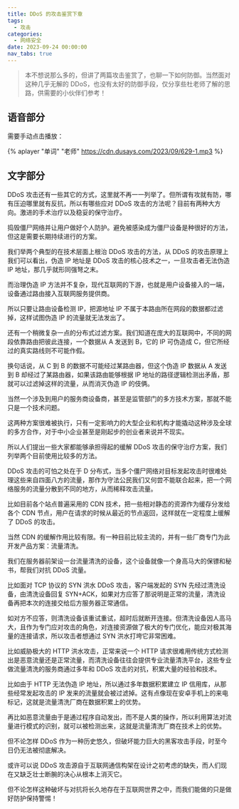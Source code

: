```yaml
---
title: DDoS 的攻击鉴赏下章
tags:
  - 攻击
categories:
  - 网络安全
date: 2023-09-24 00:00:00
nav_tabs: true
---
```


> 本不想说那么多的，但讲了两篇攻击鉴赏了，也聊一下如何防御。当然面对这种几乎无解的 DDoS，也没有太好的防御手段，仅分享些杜老师了解的思路，供需要的小伙伴们参考！

<!-- more -->

## 语音部分

需要手动点击播放：

{% aplayer "单词" "老师" https://cdn.dusays.com/2023/09/629-1.mp3 %}

## 文字部分

DDoS 攻击还有一些其它的方式，这里就不再一一列举了。但所谓有攻就有防，哪有压迫哪里就有反抗，所以有哪些应对 DDoS 攻击的方法呢？目前有两种大方向。激进的手术治疗以及稳妥的保守治疗。

捣毁僵尸网络并让用户做好个人防护。避免被感染成为僵尸设备是种很好的方法，但这是需要长期持续进行的方案。

我们举两个典型的在技术层面上根治 DDoS 攻击的方法，从 DDoS 的攻击原理上我们可以看出，伪造 IP 地址是 DDoS 攻击的核心技术之一，一旦攻击者无法伪造 IP 地址，那几乎就形同强弩之末。

而治理伪造 IP 方法并不复杂，现代互联网的下游，也就是用户设备接入的一端，设备通过路由接入互联网服务提供商。

所以只要让路由设备检测 IP，把源地址 IP 不属于本路由所在网段的数据都过滤掉，这样试图伪造 IP 的流量就无法发出了。

还有一个稍微复杂一点的分布式过滤方案。我们知道在庞大的互联网中，不同的网段依靠路由把彼此连接，一个数据从 A 发送到 B，它的 IP 可伪造成 C，但它所经过的真实路线则不可能作假。

换句话说，从 C 到 B 的数据不可能经过某路由器，但这个伪造 IP 数据从 A 发送到 B 却经过了某路由器，如果该路由能够根据 IP 地址的路径逻辑检测出矛盾，那就可以过滤掉这样的流量，从而消灭伪造 IP 的伎俩。

当然一个涉及到用户的服务商设备商，甚至是监管部门的多方技术方案，那就不能只是一个技术问题。

这两种方案很难被执行，只有一定影响力的大型企业和机构才能撬动这种涉及全球的多方合作，对于中小企业甚至是刚起步的创业者来说并不现实。

所以人们提出一些大家都能够承担得起的缓解 DDoS 攻击的保守治疗方案，我们列举两个目前使用比较多的方法。

DDoS 攻击的可怕之处在于 D 分布式，当多个僵尸网络对目标发起攻击时很难处理这些来自四面八方的流量，那作为守法公民我们又何尝不能联合起来，把一个网络服务的流量分散到不同的地方，从而稀释攻击流量。

比如目前各个站点普遍采用的 CDN 技术，把一些相对静态的资源作为缓存分发给各个 CDN 节点，用户在请求的时候从最近的节点返回，这样就在一定程度上缓解了 DDoS 的攻击。

当然 CDN 的缓解作用比较有限。有一种目前比较主流的，并有一些厂商专门为此开发产品方案：流量清洗。

我们在服务器前架设一台流量清洗的设备，这个设备就像一个身高马大的保镖和秘书，帮我们对抗 DDoS 流量。

比如面对 TCP 协议的 SYN 洪水 DDoS 攻击，客户端发起的 SYN 先经过清洗设备，由清洗设备回复 SYN+ACK，如果对方应答了那说明是正常的流量，清洗设备再把本次的连接交给后方服务器正常通信。

如对方不应答，则清洗设备该重试重试，超时后就断开连接。但清洗设备因人高马大，且作为专门应对攻击的角色，对连接资源做了极大的专门优化，能应对极其海量的连接请求，所以攻击者想通过 SYN 洪水打垮它非常困难。

比如威胁极大的 HTTP 洪水攻击，正常来说一个 HTTP 请求很难用传统方式检测出是恶意流量还是正常流量，而清洗设备往往会提供专业流量清洗平台，这些专业做流量清洗的服务商通过多年和 DDoS 攻击的对抗，积累大量的经验和技术。

比如由于 HTTP 无法伪造 IP 地址，所以通过多年数据积累建立 IP 信用库，从那些经常发起攻击的 IP 发来的流量就会被过滤掉。这有点像现在安卓手机上的来电标记，这就是流量清洗厂商在数据积累上的优势。

再比如恶意流量由于是通过程序自动发出，而不是人类的操作，所以利用算法对流量进行模式的识别，就可以被检测出来，这就是流量清洗厂商在技术上的优势。

但不论怎样 DDoS 作为一种历史悠久，但破坏能力巨大的黑客攻击手段，时至今日仍无法被彻底解决。

或许可以说 DDoS 攻击源自于互联网通信构架在设计之初考虑的缺失，而人们现在又缺乏壮士断腕的决心从根本上消灭它。

但不论怎样这种破坏与对抗将长久地存在于互联网世界之中，而我们能做的只是做好防护保持警惕！